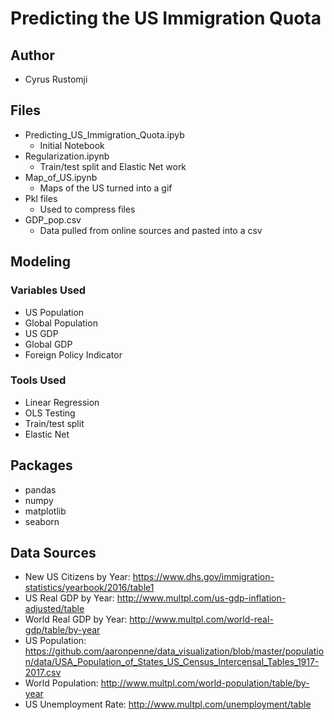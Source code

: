# Predicting the US Immigration Quota

## Author

* Cyrus Rustomji

## Files

* Predicting_US_Immigration_Quota.ipyb
	* Initial Notebook
* Regularization.ipynb
	* Train/test split and Elastic Net work
* Map_of_US.ipynb
	* Maps of the US turned into a gif
* Pkl files
	* Used to compress files
* GDP_pop.csv
	* Data pulled from online sources and pasted into a csv

## Modeling

### Variables Used

* US Population
* Global Population
* US GDP
* Global GDP
* Foreign Policy Indicator

### Tools Used

* Linear Regression
* OLS Testing
* Train/test split
* Elastic Net

## Packages 

* pandas
* numpy
* matplotlib
* seaborn

## Data Sources

* New US Citizens by Year: https://www.dhs.gov/immigration-statistics/yearbook/2016/table1
* US Real GDP by Year:  http://www.multpl.com/us-gdp-inflation-adjusted/table
* World Real GDP by Year: http://www.multpl.com/world-real-gdp/table/by-year
* US Population: https://github.com/aaronpenne/data_visualization/blob/master/population/data/USA_Population_of_States_US_Census_Intercensal_Tables_1917-2017.csv
* World Population: http://www.multpl.com/world-population/table/by-year
* US Unemployment Rate: http://www.multpl.com/unemployment/table

